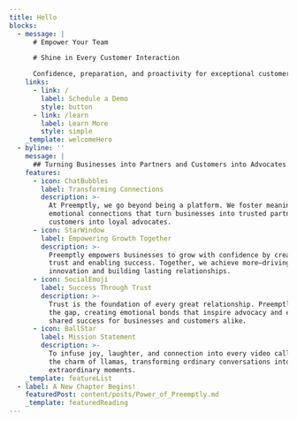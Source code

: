 ```yaml
---
title: Hello
blocks:
  - message: |
      # Empower Your Team

      # Shine in Every Customer Interaction

      Confidence, preparation, and proactivity for exceptional customer success.
    links:
      - link: /
        label: Schedule a Demo
        style: button
      - link: /learn
        label: Learn More
        style: simple
    _template: welcomeHero
  - byline: ''
    message: |
      ## Turning Businesses into Partners and Customers into Advocates.
    features:
      - icon: ChatBubbles
        label: Transforming Connections
        description: >-
          At Preemptly, we go beyond being a platform. We foster meaningful
          emotional connections that turn businesses into trusted partners and
          customers into loyal advocates.
      - icon: StarWindow
        label: Empowering Growth Together
        description: >-
          Preemptly empowers businesses to grow with confidence by creating
          trust and enabling success. Together, we achieve more—driving
          innovation and building lasting relationships.
      - icon: SocialEmoji
        label: Success Through Trust
        description: >-
          Trust is the foundation of every great relationship. Preemptly bridges
          the gap, creating emotional bonds that inspire advocacy and ensure
          shared success for businesses and customers alike.
      - icon: BallStar
        label: Mission Statement
        description: >-
          To infuse joy, laughter, and connection into every video call through
          the charm of llamas, transforming ordinary conversations into
          extraordinary moments.
    _template: featureList
  - label: A New Chapter Begins!
    featuredPost: content/posts/Power_of_Preemptly.md
    _template: featuredReading
---
```






